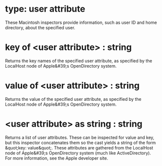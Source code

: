 # type: user attribute

These Macintosh inspectors provide information, such as user ID and home directory, about the specified user.

# key of &lt;user attribute&gt; : string

Returns the key names of the specified user attribute, as specified by the LocalHost node of Apple&amp;#39;s OpenDirectory system.

# value of &lt;user attribute&gt; : string

Returns the value of the specified user attribute, as specified by the LocalHost node of Apple&amp;#39;s OpenDirectory system.

# &lt;user attribute&gt; as string : string

Returns a list of user attributes. These can be inspected for value and key, but this inspector concatenates them so the cast yields a string of the form &amp;quot;key: value&amp;quot;. These attributes are gathered from the LocalHost node of Apple&amp;#39;s OpenDirectory system (much like ActiveDirectory). For more information, see the Apple developer site.

